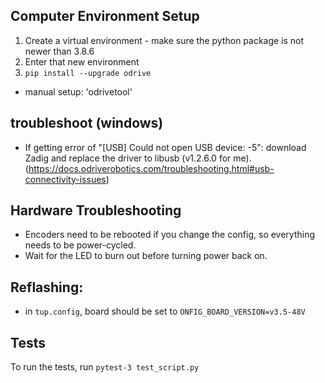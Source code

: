 ## Computer Environment Setup

1. Create a virtual environment - make sure the python package is not newer than 3.8.6
1. Enter that new environment
1. `pip install --upgrade odrive`

- manual setup: 'odrivetool'


## troubleshoot (windows)
- If getting error of "[USB] Could not open USB device: -5": download Zadig and replace the driver to libusb (v1.2.6.0 for me). (https://docs.odriverobotics.com/troubleshooting.html#usb-connectivity-issues)


## Hardware Troubleshooting
- Encoders need to be rebooted if you change the config, so everything needs to be power-cycled.
- Wait for the LED to burn out before turning power back on.


## Reflashing:
- in `tup.config`, board should be set to `ONFIG_BOARD_VERSION=v3.5-48V`

## Tests
To run the tests, run `pytest-3 test_script.py`
